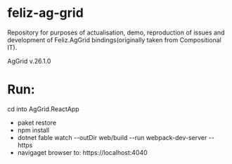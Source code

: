 # feliz-ag-grid
Repository for purposes of actualisation, demo, reproduction of issues and development of Feliz.AgGrid bindings(originally taken from Compositional IT).

AgGrid v.26.1.0

# Run:
cd into AgGrid.ReactApp
- paket restore
- npm install
- dotnet fable watch --outDir web/build --run webpack-dev-server --https
- navigaget browser to: https://localhost:4040
